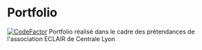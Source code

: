# Portfolio
[![CodeFactor](https://www.codefactor.io/repository/github/sylvain-brocas/portfolio/badge)](https://www.codefactor.io/repository/github/sylvain-brocas/portfolio)
Portfolio réalisé dans le cadre des prétendances de l'association ECLAIR de Centrale Lyon
